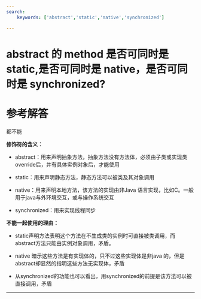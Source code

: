 ```yaml
---
search:
    keywords: ['abstract','static','native','synchronized']

---
```





# abstract 的 method 是否可同时是 static,是否可同时是 native，是否可同时是 synchronized?

# 参考解答

都不能

**修饰符的含义：**

* abstract：用来声明抽象方法，抽象方法没有方法体，必须由子类或实现类override后，并有具体实例对象后，才能使用

* static：用来声明静态方法，静态方法可以被类及其对象调用

* native：用来声明本地方法，该方法的实现由非Java 语言实现，比如C。一般用于java与外环境交互，或与操作系统交互

* synchronized：用来实现线程同步

**不能一起使用的理由：**

* static声明方法表明这个方法在不生成类的实例时可直接被类调用，而abstract方法只能由实例对象调用，矛盾。  

* native 暗示这些方法是有实现体的，只不过这些实现体是非java 的，但是abstract却显然的指明这些方法无实现体，矛盾

* 从synchronized的功能也可以看出，用synchronized的前提是该方法可以被直接调用，矛盾
 
 ---

